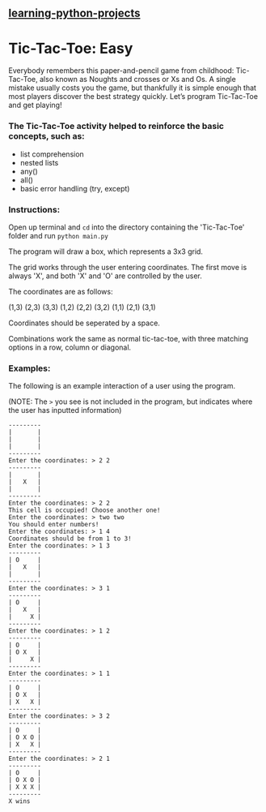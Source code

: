 ## [learning-python-projects](https://github.com/marco-fiumara/learning-python-projects)

# Tic-Tac-Toe: Easy

Everybody remembers this paper-and-pencil game from childhood: Tic-Tac-Toe, also known as Noughts and crosses or Xs and Os. A single mistake usually costs you the game, but thankfully it is simple enough that most players discover the best strategy quickly. Let’s program Tic-Tac-Toe and get playing!

### The Tic-Tac-Toe activity helped to reinforce the basic concepts, such as:

- list comprehension
- nested lists
- any()
- all()
- basic error handling (try, except)

### Instructions:

Open up terminal and `cd` into the directory containing the 'Tic-Tac-Toe' folder and run `python main.py`

The program will draw a box, which represents a 3x3 grid.

The grid works through the user entering coordinates. The first move is always 'X', and both 'X' and 'O' are controlled by the user.

The coordinates are as follows:

(1,3) (2,3) (3,3)
(1,2) (2,2) (3,2)
(1,1) (2,1) (3,1)

Coordinates should be seperated by a space.

Combinations work the same as normal tic-tac-toe, with three matching options in a row, column or diagonal.

### Examples:

The following is an example interaction of a user using the program.

(NOTE: The `>` you see is not included in the program, but indicates where the user has inputted information)

```
---------
|       |
|       |
|       |
---------
Enter the coordinates: > 2 2
---------
|       |
|   X   |
|       |
---------
Enter the coordinates: > 2 2
This cell is occupied! Choose another one!
Enter the coordinates: > two two
You should enter numbers!
Enter the coordinates: > 1 4
Coordinates should be from 1 to 3!
Enter the coordinates: > 1 3
---------
| O     |
|   X   |
|       |
---------
Enter the coordinates: > 3 1
---------
| O     |
|   X   |
|     X |
---------
Enter the coordinates: > 1 2
---------
| O     |
| O X   |
|     X |
---------
Enter the coordinates: > 1 1
---------
| O     |
| O X   |
| X   X |
---------
Enter the coordinates: > 3 2
---------
| O     |
| O X O |
| X   X |
---------
Enter the coordinates: > 2 1
---------
| O     |
| O X O |
| X X X |
---------
X wins
```

